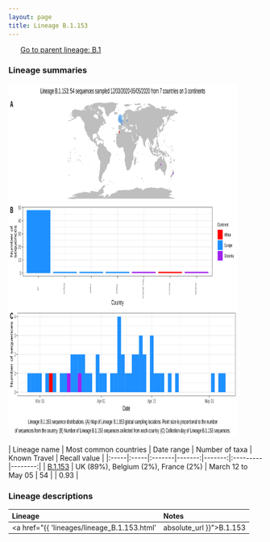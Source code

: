 ```yaml
---
layout: page
title: Lineage B.1.153
---
```




<p>
<ul class="actions small">
	 <a href="{{ 'lineages/lineage_B.1.html' | absolute_url }}" class="button special fit">Go to parent lineage: B.1</a>
</ul>
</p>
<h3> Lineage summaries</h3>

<img src="../assets/images/B.1.153.svg" alt="B.1.153 lineage summary figure" width="90%" height="700px" />


| Lineage name | Most common countries | Date range | Number of taxa | Known Travel | Recall value |
|:-----|:-----|:-------|-------:|-------:|:---------|--------:|
| <a href="{{ 'lineages/lineage_B.1.153.html' | absolute_url }}">B.1.153</a> | UK (89%), Belgium (2%), France (2%) | March 12 to May 05 | 54 |  | 0.93 |

<h3>Lineage descriptions</h3>

| Lineage | Notes |
|:-----|:-----|
| <a href="{{ 'lineages/lineage_B.1.153.html' | absolute_url }}">B.1.153</a> | English lineage with some Australian, New Zealand and European sequences |


